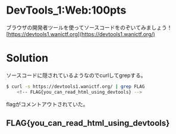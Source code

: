 # DevTools_1:Web:100pts
ブラウザの開発者ツールを使ってソースコードをのぞいてみましょう！  
[https://devtools1.wanictf.org](https://devtools1.wanictf.org/)  

# Solution
ソースコードに隠されているようなのでcurlしてgrepする。  
```bash
$ curl -s https://devtools1.wanictf.org/ | grep FLAG
    <!-- FLAG{you_can_read_html_using_devtools} -->
```
flagがコメントアウトされていた。  

## FLAG{you_can_read_html_using_devtools}